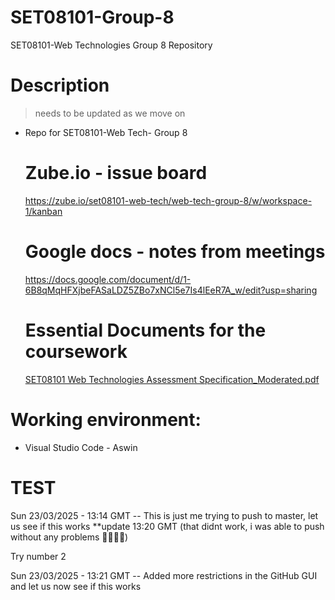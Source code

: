# SET08101-Group-8
SET08101-Web Technologies Group 8 Repository

# Description 

 > needs to be updated as we move on

 - Repo for SET08101-Web Tech- Group 8

   # Zube.io - issue board
   https://zube.io/set08101-web-tech/web-tech-group-8/w/workspace-1/kanban

   # Google docs - notes from meetings
   https://docs.google.com/document/d/1-6B8qMqHFXjbeFASaLDZ5ZBo7xNCl5e7Is4lEeR7A_w/edit?usp=sharing


   # Essential Documents for the coursework
   [SET08101 Web Technologies Assessment Specification_Moderated.pdf](https://github.com/user-attachments/files/19408921/SET08101.Web.Technologies.Assessment.Specification_Moderated.pdf)


# Working environment:
- Visual Studio Code - Aswin


# TEST

Sun 23/03/2025 - 13:14 GMT
-- This is just me trying to push to master, let us see if this works 
**update 13:20 GMT
(that didnt work, i was able to push without any problems 🤦‍♂️🤦‍♂️)

Try number 2

Sun 23/03/2025 - 13:21 GMT
-- Added more restrictions in the GitHub GUI and let us now see if this works